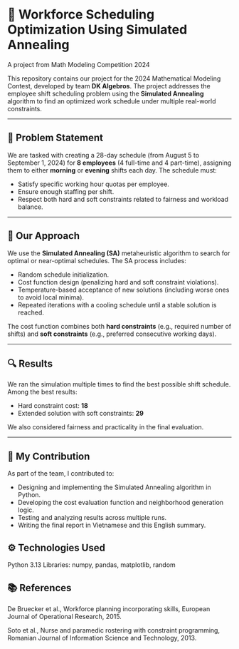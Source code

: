# 🧮 Workforce Scheduling Optimization Using Simulated Annealing
A project from Math Modeling Competition 2024

This repository contains our project for the 2024 Mathematical Modeling Contest, developed by team **DK Algebros**. The project addresses the employee shift scheduling problem using the **Simulated Annealing** algorithm to find an optimized work schedule under multiple real-world constraints.

---

## 📌 Problem Statement

We are tasked with creating a 28-day schedule (from August 5 to September 1, 2024) for **8 employees** (4 full-time and 4 part-time), assigning them to either **morning** or **evening** shifts each day. The schedule must:
- Satisfy specific working hour quotas per employee.
- Ensure enough staffing per shift.
- Respect both hard and soft constraints related to fairness and workload balance.

---

## 🧠 Our Approach

We use the **Simulated Annealing (SA)** metaheuristic algorithm to search for optimal or near-optimal schedules. The SA process includes:
- Random schedule initialization.
- Cost function design (penalizing hard and soft constraint violations).
- Temperature-based acceptance of new solutions (including worse ones to avoid local minima).
- Repeated iterations with a cooling schedule until a stable solution is reached.

The cost function combines both **hard constraints** (e.g., required number of shifts) and **soft constraints** (e.g., preferred consecutive working days).

---

## 🔍 Results

We ran the simulation multiple times to find the best possible shift schedule. Among the best results:
- Hard constraint cost: **18**
- Extended solution with soft constraints: **29**

We also considered fairness and practicality in the final evaluation.

---

## 👤 My Contribution

As part of the team, I contributed to:
- Designing and implementing the Simulated Annealing algorithm in Python.
- Developing the cost evaluation function and neighborhood generation logic.
- Testing and analyzing results across multiple runs.
- Writing the final report in Vietnamese and this English summary.

## ⚙️ Technologies Used
Python 3.13
Libraries: numpy, pandas, matplotlib, random

## 📚 References
De Bruecker et al., Workforce planning incorporating skills, European Journal of Operational Research, 2015.

Soto et al., Nurse and paramedic rostering with constraint programming, Romanian Journal of Information Science and Technology, 2013.
